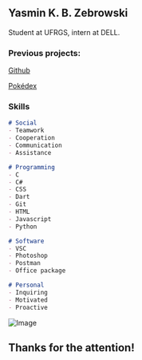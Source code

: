 ## Yasmin K. B. Zebrowski

Student at UFRGS, intern at DELL.

### Previous projects:
[Github](https://github.com/beersprite)

[Pokédex](https://inf.ufrgs.br/~ykbzebrowski)


### Skills
```markdown
# Social
- Teamwork
- Cooperation
- Communication
- Assistance

# Programming
- C
- C#
- CSS
- Dart
- Git
- HTML
- Javascript
- Python

# Software
- VSC
- Photoshop
- Postman
- Office package

# Personal
- Inquiring
- Motivated
- Proactive
```
![Image](http://24.media.tumblr.com/a6ee1830a9324db801fea8278cc2026a/tumblr_mf8z2quN0v1qzbbtto1_500.gif)

## Thanks for the attention!

